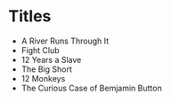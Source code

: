 # Titles

- A River Runs Through It
- Fight Club
- 12 Years a Slave
- The Big Short
- 12 Monkeys
- The Curious Case of Bemjamin Button
